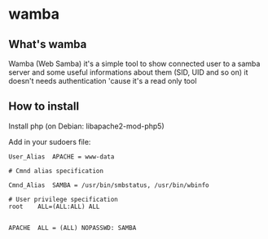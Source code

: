 # wamba
## What's wamba

Wamba (Web Samba) it's a simple tool to show connected user to a samba server and some useful informations
about them (SID, UID and so on) it doesn't needs authentication 'cause it's a read only tool

## How to install

Install php (on Debian: libapache2-mod-php5)

Add in your sudoers file:

    User_Alias	APACHE = www-data

    # Cmnd alias specification

    Cmnd_Alias	SAMBA = /usr/bin/smbstatus, /usr/bin/wbinfo

    # User privilege specification
    root	ALL=(ALL:ALL) ALL


    APACHE	ALL = (ALL) NOPASSWD: SAMBA

